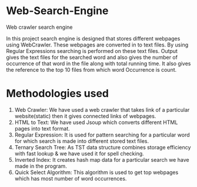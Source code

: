 # Web-Search-Engine
 Web crawler search engine

In this project search engine is designed that stores different webpages using WebCrawler.
These webpages are converted in to text files.
By using Regular Expressions searching is performed on these text files.
Output gives the text files for the searched word and also gives the number of occurrence of that word in the file along with total running time.
It also gives the reference to the top 10 files from which word Occurrence is count.

# Methodologies used

1) Web Crawler: We have used a web crawler that takes link of a particular website(static) then it gives connected links of webpages.
2) HTML to Text: We have used Jsoup which converts different HTML pages into text format.
3) Regular Expression: It is used for pattern searching for a particular word for which search is made into different stored text files.
4) Ternary Search Tree: As TST data structure  combines storage efficiency with fast lookup & we have used it for spell checking.
5) Inverted Index: It creates hash map data for a particular search we have made in the program. 
6) Quick Select Algorithm: This algorithm is used to get top webpages which has most number of word occurrences.  

